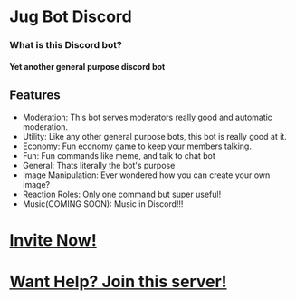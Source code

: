 # Jug Bot Discord
### What is this Discord bot?
#### Yet another general purpose discord bot
## Features
- Moderation: This bot serves moderators really good and automatic moderation.
- Utility: Like any other general purpose bots, this bot is really good at it.
- Economy: Fun economy game to keep your members talking.
- Fun: Fun commands like meme, and talk to chat bot
- General: Thats literally the bot's purpose
- Image Manipulation: Ever wondered how you can create your own image?
- Reaction Roles: Only one command but super useful!
- Music(COMING SOON): Music in Discord!!!

# [Invite Now!](https://dsc.gg/jug)
# [Want Help? Join this server!](https://discord.io/jugsupport)
